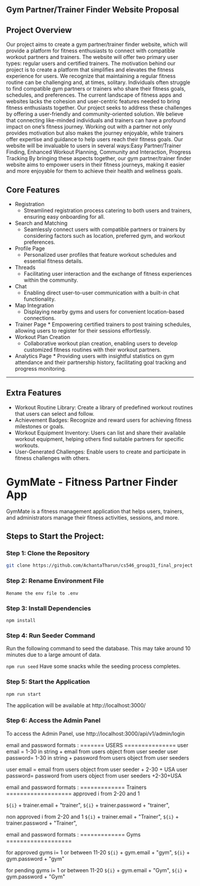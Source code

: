 ## Gym Partner/Trainer Finder Website Proposal

## Project Overview

Our project aims to create a gym partner/trainer finder website, which will provide a platform for fitness enthusiasts to connect with compatible workout partners and trainers. The website will offer two primary user types: regular users and certified trainers.
The motivation behind our project is to create a platform that simplifies and elevates the fitness experience for users. We recognize that maintaining a regular fitness routine can be challenging and, at times, solitary. Individuals often struggle to find compatible gym partners or trainers who share their fitness goals, schedules, and preferences. The current landscape of fitness apps and websites lacks the cohesion and user-centric features needed to bring fitness enthusiasts together.
Our project seeks to address these challenges by offering a user-friendly and community-oriented solution. We believe that connecting like-minded individuals and trainers can have a profound impact on one’s fitness journey. Working out with a partner not only provides motivation but also makes the journey enjoyable, while trainers offer expertise and guidance to help users reach their fitness goals.
Our website will be invaluable to users in several ways:Easy Partner/Trainer Finding, Enhanced Workout Planning, Community and Interaction, Progress Tracking By bringing these aspects together, our gym partner/trainer finder website aims to empower users in their fitness journeys, making it easier and more enjoyable for them to achieve their health and wellness goals.

## Core Features

-   Registration
    -   Streamlined registration process catering to both users and trainers, ensuring easy onboarding for all.
-   Search and Matching
    -   Seamlessly connect users with compatible partners or trainers by considering factors such as location, preferred gym, and workout preferences.
-   Profile Page
    -   Personalized user profiles that feature workout schedules and essential fitness details.
-   Threads
    -   Facilitating user interaction and the exchange of fitness experiences within the community.
-   Chat
    -   Enabling direct user-to-user communication with a built-in chat functionality.
-   Map Integration
    -   Displaying nearby gyms and users for convenient location-based connections.
-   Trainer Page \* Empowering certified trainers to post training schedules, allowing users to register for their
    sessions effortlessly.
-   Workout Plan Creation
    -   Collaborative workout plan creation, enabling users to develop customized fitness routines with their workout partners.
-   Analytics Page \* Providing users with insightful statistics on gym attendance and their partnership history,
    facilitating goal tracking and progress monitoring.

---

## Extra Features

-   Workout Routine Library: Create a library of predefined workout routines that users can select and follow.
-   Achievement Badges: Recognize and reward users for achieving fitness milestones or goals.
-   Workout Equipment Inventory: Users can list and share their available workout equipment,
    helping others find suitable partners for specific workouts.
-   User-Generated Challenges: Enable users to create and participate in fitness challenges with others.





# GymMate - Fitness Partner Finder App

GymMate is a fitness management application that helps users, trainers, and administrators manage their fitness activities, sessions, and more.

## Steps to Start the Project:

### Step 1: Clone the Repository

```bash
git clone https://github.com/AchantaTharun/cs546_group31_final_project
```

### Step 2: Rename Environment File
```Rename the env file to .env```

### Step 3: Install Dependencies

```npm install```

### Step 4: Run Seeder Command
Run the following command to seed the database. This may take around 10 minutes due to a large amount of data.

```npm run seed```
Have some snacks while the seeding process completes.

### Step 5: Start the Application

```npm run start```

The application will be available at http://localhost:3000/

### Step 6: Access the Admin Panel

To access the Admin Panel, use http://localhost:3000/api/v1/admin/login


email and password formats : 
======= USERS ===============
user email = 1-30 in string + email from users object from user seeder
user password= 1-30 in string + password from users object from user seeders

user email =   email from users object from user seeder + 2-30 + USA
user password= password from users object from user seeders +2-30+USA


email and password formats : 
============= Trainers ===================
approved
i from 2-20 and 1

`${i}` + trainer.email + "trainer",
`${i}` + trainer.password + "trainer",

non approved
i from 2-20 and 1
`${i}` + trainer.email + "Trainer",
`${i}` + trainer.password + "Trainer",

email and password formats : 
============= Gyms ===================

for approved gyms
i= 1  or between 11-20
`${i}` + gym.email + "gym",
`${i}` + gym.password + "gym"


for pending gyms
i= 1  or between 11-20
`${i}` + gym.email + "Gym",
`${i}` + gym.password + "Gym"

